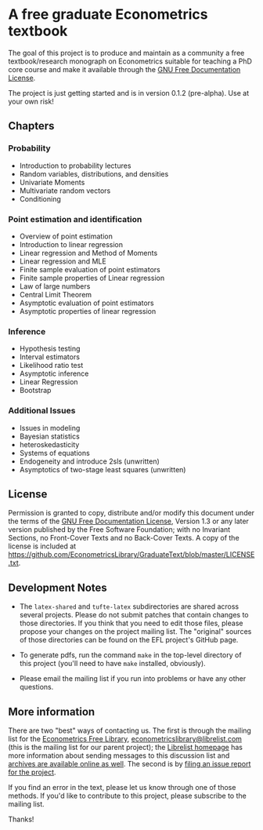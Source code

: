 A free graduate Econometrics textbook
=====================================

The goal of this project is to produce and maintain as a community a
free textbook/research monograph on Econometrics suitable for teaching
a PhD core course and make it available through the
[GNU Free Documentation License](http://www.gnu.org/copyleft/fdl.html).

The project is just getting started and is in version 0.1.2
(pre-alpha). Use at your own risk!

Chapters
--------

### Probability

* Introduction to probability lectures
* Random variables, distributions, and densities
* Univariate Moments
* Multivariate random vectors
* Conditioning

### Point estimation and identification

* Overview of point estimation
* Introduction to linear regression
* Linear regression and Method of Moments
* Linear regression and MLE
* Finite sample evaluation of point estimators
* Finite sample properties of Linear regression
* Law of large numbers
* Central Limit Theorem
* Asymptotic evaluation of point estimators
* Asymptotic properties of linear regression

### Inference

* Hypothesis testing
* Interval estimators
* Likelihood ratio test
* Asymptotic inference
* Linear Regression
* Bootstrap

### Additional Issues

* Issues in modeling
* Bayesian statistics
* heteroskedasticity
* Systems of equations
* Endogeneity and introduce 2sls (unwritten)
* Asymptotics of two-stage least squares (unwritten)

License
-------

Permission is granted to copy, distribute and/or modify this document
under the terms of the
[GNU Free Documentation License](http://www.gnu.org/copyleft/fdl.html),
Version 1.3 or any later version published by the Free Software
Foundation; with no Invariant Sections, no Front-Cover Texts and no
Back-Cover Texts. A copy of the license is included at
<https://github.com/EconometricsLibrary/GraduateText/blob/master/LICENSE.txt>.

Development Notes
-----------------

* The `latex-shared` and `tufte-latex` subdirectories are shared
  across several projects.  Please do not submit patches that contain
  changes to those directories.  If you think that you need to edit
  those files, please propose your changes on the project mailing
  list.  The "original" sources of those directories can be found on
  the EFL project's GitHub page.

* To generate pdfs, run the command `make` in the top-level directory
  of this project (you'll need to have `make` installed, obviously).

* Please email the mailing list if you run into problems or have any
  other questions.

More information
----------------

There are two "best" ways of contacting us.  The first is through the
mailing list for the
[Econometrics Free Library](http://www.econometricslibrary.org),
<econometricslibrary@librelist.com> (this is the mailing list for our
parent project); the [Librelist homepage](http://librelist.com/) has more information about sending messages to this discussion list and [archives are available online as well](http://librelist.com/browser/econometricslibrary/).  The second is by
[filing an issue report for the project](https://github.com/EconometricsLibrary/GraduateText/issues/new).

If you find an error in the text, please let us know through one of
those methods.  If you'd like to contribute to this project, please
subscribe to the mailing list.

Thanks!

